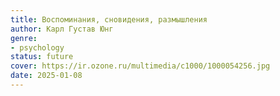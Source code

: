 ```yaml
---
title: Воспоминания, сновидения, размышления
author: Карл Густав Юнг
genre:
- psychology
status: future
cover: https://ir.ozone.ru/multimedia/c1000/1000054256.jpg
date: 2025-01-08
---
```



